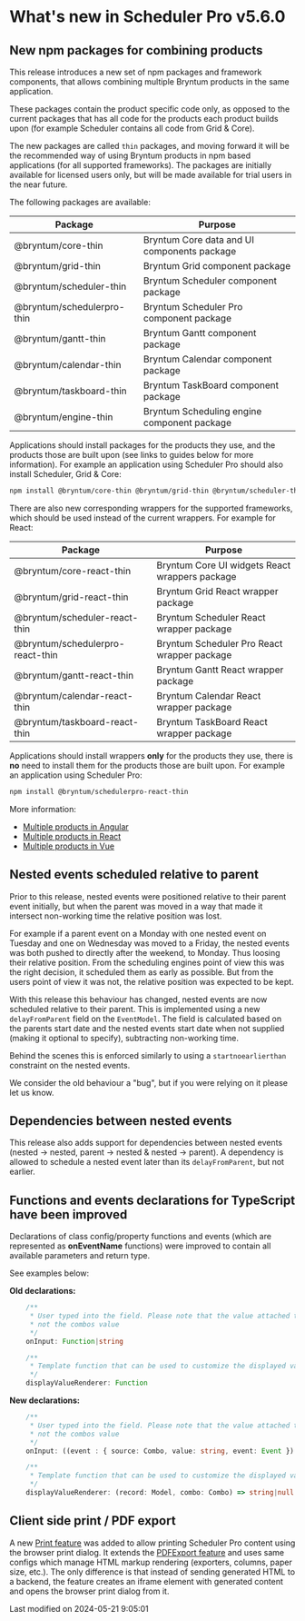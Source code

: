 # What's new in Scheduler Pro v5.6.0

## New npm packages for combining products

This release introduces a new set of npm packages and framework components, that allows combining multiple Bryntum
products in the same application.

These packages contain the product specific code only, as opposed to the current packages that has all code for the
products each product builds upon (for example Scheduler contains all code from Grid & Core).

The new packages are called `thin` packages, and moving forward it will be the recommended way of using Bryntum
products in npm based applications (for all supported frameworks). The packages are initially available for licensed
users only, but will be made available for trial users in the near future.

The following packages are available:

| Package                    | Purpose                                     |
|----------------------------|---------------------------------------------|
| @bryntum/core-thin         | Bryntum Core data and UI components package |
| @bryntum/grid-thin         | Bryntum Grid component package              |
| @bryntum/scheduler-thin    | Bryntum Scheduler component package         |
| @bryntum/schedulerpro-thin | Bryntum Scheduler Pro component package     |
| @bryntum/gantt-thin        | Bryntum Gantt component package             |
| @bryntum/calendar-thin     | Bryntum Calendar component package          |
| @bryntum/taskboard-thin    | Bryntum TaskBoard component package         |
| @bryntum/engine-thin       | Bryntum Scheduling engine component package |

Applications should install packages for the products they use, and the products those are built upon (see links to
guides below for more information). For example an application using Scheduler Pro should also install Scheduler, Grid &
Core:

```bash
npm install @bryntum/core-thin @bryntum/grid-thin @bryntum/scheduler-thin @bryntum/schedulerpro-thin
```

There are also new corresponding wrappers for the supported frameworks, which should be used instead of the current
wrappers. For example for React:

| Package                          | Purpose                                        |
|----------------------------------|------------------------------------------------|
| @bryntum/core-react-thin         | Bryntum Core UI widgets React wrappers package |
| @bryntum/grid-react-thin         | Bryntum Grid React wrapper package             |
| @bryntum/scheduler-react-thin    | Bryntum Scheduler React wrapper package        |
| @bryntum/schedulerpro-react-thin | Bryntum Scheduler Pro React wrapper package    |
| @bryntum/gantt-react-thin        | Bryntum Gantt React wrapper package            |
| @bryntum/calendar-react-thin     | Bryntum Calendar React wrapper package         |
| @bryntum/taskboard-react-thin    | Bryntum TaskBoard React wrapper package        |

Applications should install wrappers **only** for the products they use, there is **no** need to install them for the
products those are built upon. For example an application using Scheduler Pro:

```bash
npm install @bryntum/schedulerpro-react-thin
```

More information:
* [Multiple products in Angular](#SchedulerPro/guides/integration/angular/multiple-products.md)
* [Multiple products in React](#SchedulerPro/guides/integration/react/multiple-products.md)
* [Multiple products in Vue](#SchedulerPro/guides/integration/vue/multiple-products.md)

## Nested events scheduled relative to parent

Prior to this release, nested events were positioned relative to their parent event initially, but when the parent was 
moved in a way that made it intersect non-working time the relative position was lost. 

For example if a parent event on a Monday with one nested event on Tuesday and one on Wednesday was moved to a Friday, 
the nested events was both pushed to directly after the weekend, to Monday. Thus loosing their relative position. From 
the scheduling engines point of view this was the right decision, it scheduled them as early as possible. But from the 
users point of view it was not, the relative position was expected to be kept.

With this release this behaviour has changed, nested events are now scheduled relative to their parent. This is 
implemented using a new `delayFromParent` field on the `EventModel`. The field is calculated based on the parents start 
date and the nested events start date when not supplied (making it optional to specify), subtracting non-working time. 

Behind the scenes this is enforced similarly to using a `startnoearlierthan` constraint on the nested events.

We consider the old behaviour a "bug", but if you were relying on it please let us know.

## Dependencies between nested events

This release also adds support for dependencies between nested events (nested -> nested, parent -> nested & nested ->
parent). A dependency is allowed to schedule a nested event later than its `delayFromParent`, but not earlier.


## Functions and events declarations for TypeScript have been improved

Declarations of class config/property functions and events (which are represented as **onEventName** functions) were
improved to contain all available parameters and return type.

See examples below:

**Old declarations:**

```typescript
    /**
     * User typed into the field. Please note that the value attached to this event is the raw input field value and
     * not the combos value
     */
    onInput: Function|string

    /**
     * Template function that can be used to customize the displayed value
     */
    displayValueRenderer: Function
```

**New declarations:**

```typescript
    /**
     * User typed into the field. Please note that the value attached to this event is the raw input field value and
     * not the combos value
     */
    onInput: ((event : { source: Combo, value: string, event: Event }) => void)|string

    /**
     * Template function that can be used to customize the displayed value
     */
    displayValueRenderer: (record: Model, combo: Combo) => string|null
```


## Client side print / PDF export

A new [Print feature](#Scheduler/feature/export/Print) was added to allow printing Scheduler Pro content using the
browser print dialog. It extends the [PDFExport feature](#Scheduler/feature/export/PdfExport) and uses same configs
which manage HTML markup rendering (exporters, columns, paper size, etc.). The only difference is that instead of
sending generated HTML to a backend, the feature creates an iframe element with generated content and opens the browser
print dialog from it.


<p class="last-modified">Last modified on 2024-05-21 9:05:01</p>